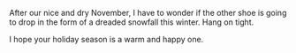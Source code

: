 After our nice and dry November, I have to wonder if the other shoe is going to drop in the form of a dreaded snowfall this winter.  Hang on tight.

I hope your holiday season is a warm and happy one.
